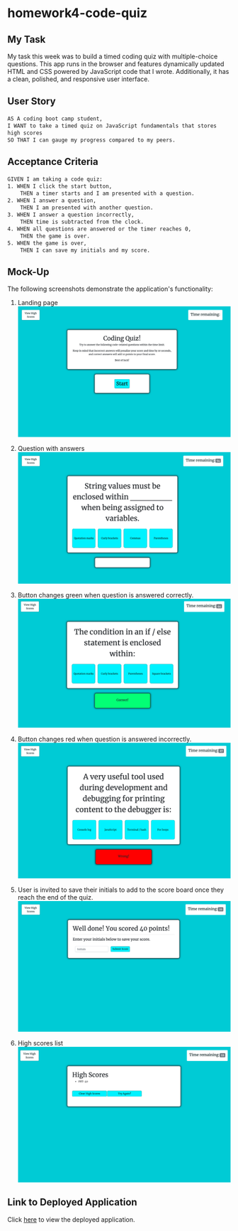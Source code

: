 # homework4-code-quiz

## My Task

My task this week was to build a timed coding quiz with multiple-choice questions. This app runs in the browser and features dynamically updated HTML and CSS powered by JavaScript code that I wrote. Additionally, it has a clean, polished, and responsive user interface.

## User Story

```
AS A coding boot camp student,
I WANT to take a timed quiz on JavaScript fundamentals that stores high scores
SO THAT I can gauge my progress compared to my peers.
```

## Acceptance Criteria

```
GIVEN I am taking a code quiz:
1. WHEN I click the start button,
    THEN a timer starts and I am presented with a question.
2. WHEN I answer a question,
    THEN I am presented with another question.
3. WHEN I answer a question incorrectly,
    THEN time is subtracted from the clock.
4. WHEN all questions are answered or the timer reaches 0, 
    THEN the game is over.
5. WHEN the game is over,
    THEN I can save my initials and my score.
```

## Mock-Up

The following screenshots demonstrate the application's functionality:

1.  Landing page
![Landing page](/assets/images/Screenshot1.png)

2. Question with answers
![Question](/assets/images/Screenshot2.png)

3. Button changes green when question is answered correctly.
![Correct answer](/assets/images/Screenshot3.png)

4. Button changes red when question is answered incorrectly.
![Wrong answer](/assets/images/Screenshot4.png)

5. User is invited to save their initials to add to the score board once they reach the end of the quiz.
![End of game, enter initials to save high score](/assets/images/Screenshot5.png)

6. High scores list
![View high scores](/assets/images/Screenshot6.png)

## Link to Deployed Application

Click [here](https://crsmith01.github.io/homework4-code-quiz/) to view the deployed application.
